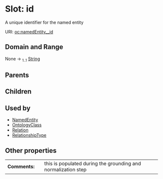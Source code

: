 
# Slot: id


A unique identifier for the named entity

URI: [oc:namedEntity__id](http://w3id.org/ontogpt/ontology-class-templatenamedEntity__id)


## Domain and Range

None &#8594;  <sub>1..1</sub> [String](types/String.md)

## Parents


## Children


## Used by

 * [NamedEntity](NamedEntity.md)
 * [OntologyClass](OntologyClass.md)
 * [Relation](Relation.md)
 * [RelationshipType](RelationshipType.md)

## Other properties

|  |  |  |
| --- | --- | --- |
| **Comments:** | | this is populated during the grounding and normalization step |


